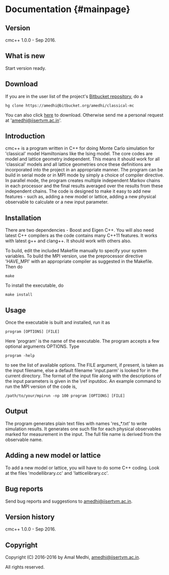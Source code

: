 Documentation                                               {#mainpage}
=============

Version
-------
cmc++ 1.0.0 - Sep 2016.

What is new
-----------
Start version ready.

Download
--------
If you are in the user list of the project's [Bitbucket repository][bb], do a

	hg clone https://amedhi@bitbucket.org/amedhi/classical-mc 

You can also click [here][dl] to download. Otherwise send me a personal request 
at 'amedhi@iisertvm.ac.in'.

[bb]: https://bitbucket.org/amedhi/classical-mc
[dl]: https://bitbucket.org/amedhi/classical-mc/downloads

Introduction
------------

cmc++ is a program written in C++ for doing Monte Carlo simulation for 
'classical' model Hamiltonians like the Ising model. 
The core codes are model and lattice geometry independent. This means 
it should work for all 'classical' models and all lattice geometries once 
these definitions are incorporated into the project in an appropriate manner. 
The program can be build in serial mode or in MPI mode by simply a choice of
compiler directive. In parallel mode, the program creates multiple 
independent Markov chains in each processor and the final results 
averaged over the results from these independent chains.  The code is designed 
to make it easy to add new features - such as, adding a new model or lattice, 
adding a new physical observable to calculate or a new input parameter.

Installation
------------

There are two dependencies - Boost and Eigen C++. You will also need 
latest C++ compilers as the code contains many C++11 features. It works with
latest g++ and clang++. It should work with others also.

To build, edit the included Makefile manually to specify your system 
variables. To build the MPI version, use the preprocessor directive 
'HAVE_MPI' with an appropriate compiler as suggested in the Makefile. 
Then do

	make 

To install the executable, do

	make install 


[mpi]: http://www.open-mpi.org/

Usage
-----
Once the executable is built and installed, run it as 

	program [OPTIONS] [FILE]  

Here 'program' is the name of the executable.  The program accepts a few 
optional arguments OPTIONS. Type 

	program -help

to see the list of available options. The FILE argument, if present, 
is taken as the input filename, else a default filename 'input.parm' is 
looked for in the current directory.  The format of the input file along 
with the descriptions of the input parameters is given in the 
\ref inputdoc. An example command to run the MPI version of the code is,

	/path/to/your/mpirun -np 100 program [OPTIONS] [FILE]  

Output
------
The program generates plain text files with names 'res_*.txt' to write 
simulation results. It generates one such file for each physical 
observables marked for measurement in the input. The full file 
name is derived from the observable name.

Adding a new model or lattice
-----------------------------

To add a new model or lattice, you will have to do some C++ coding.
Look at the files 'modellibrary.cc' and 'latticelibrary.cc'. 


Bug reports 
-----------
Send bug reports and suggestions to <amedhi@iisertvm.ac.in>.

Version history
---------------
cmc++ 1.0.0 - Sep 2016.

Copyright 
---------
Copyright (C) 2016-2016 by Amal Medhi, <amedhi@iisertvm.ac.in>.

All rights reserved.
